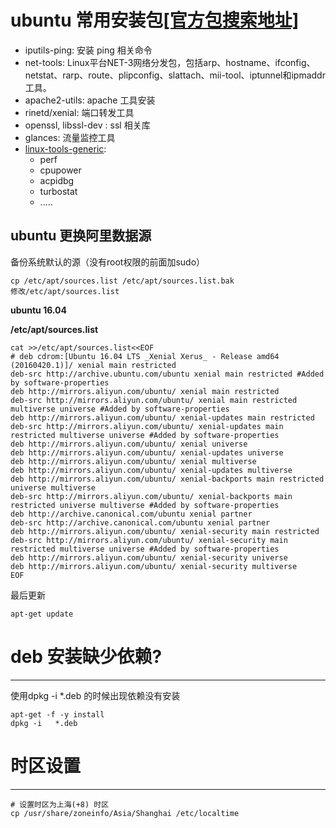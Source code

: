 ubuntu 常用安装包[[官方包搜索地址]](https://packages.ubuntu.com/)
=====

* iputils-ping: 安装 ping 相关命令
* net-tools:
    Linux平台NET-3网络分发包，包括arp、hostname、ifconfig、netstat、rarp、route、plipconfig、slattach、mii-tool、iptunnel和ipmaddr工具。
* apache2-utils: apache 工具安装
* rinetd/xenial: 端口转发工具
* openssl, libssl-dev : ssl 相关库
* glances: 流量监控工具
* [linux-tools-generic](https://packages.ubuntu.com/cosmic/amd64/linux-tools-4.18.0-10-generic/filelist): 
    * perf
    * cpupower
    * acpidbg
    * turbostat
    * .....


ubuntu 更换阿里数据源
------

备份系统默认的源（没有root权限的前面加sudo）

    cp /etc/apt/sources.list /etc/apt/sources.list.bak
    修改/etc/apt/sources.list

**ubuntu 16.04**

**/etc/apt/sources.list**

    cat >>/etc/apt/sources.list<<EOF
    # deb cdrom:[Ubuntu 16.04 LTS _Xenial Xerus_ - Release amd64 (20160420.1)]/ xenial main restricted
    deb-src http://archive.ubuntu.com/ubuntu xenial main restricted #Added by software-properties
    deb http://mirrors.aliyun.com/ubuntu/ xenial main restricted
    deb-src http://mirrors.aliyun.com/ubuntu/ xenial main restricted multiverse universe #Added by software-properties
    deb http://mirrors.aliyun.com/ubuntu/ xenial-updates main restricted
    deb-src http://mirrors.aliyun.com/ubuntu/ xenial-updates main restricted multiverse universe #Added by software-properties
    deb http://mirrors.aliyun.com/ubuntu/ xenial universe
    deb http://mirrors.aliyun.com/ubuntu/ xenial-updates universe
    deb http://mirrors.aliyun.com/ubuntu/ xenial multiverse
    deb http://mirrors.aliyun.com/ubuntu/ xenial-updates multiverse
    deb http://mirrors.aliyun.com/ubuntu/ xenial-backports main restricted universe multiverse
    deb-src http://mirrors.aliyun.com/ubuntu/ xenial-backports main restricted universe multiverse #Added by software-properties
    deb http://archive.canonical.com/ubuntu xenial partner
    deb-src http://archive.canonical.com/ubuntu xenial partner
    deb http://mirrors.aliyun.com/ubuntu/ xenial-security main restricted
    deb-src http://mirrors.aliyun.com/ubuntu/ xenial-security main restricted multiverse universe #Added by software-properties
    deb http://mirrors.aliyun.com/ubuntu/ xenial-security universe
    deb http://mirrors.aliyun.com/ubuntu/ xenial-security multiverse
    EOF
    
最后更新

    apt-get update
    
# deb 安装缺少依赖?
------

使用dpkg -i *.deb 的时候出现依赖没有安装

    apt-get -f -y install 
    dpkg -i   *.deb
# 时区设置
-------

    # 设置时区为上海(+8) 时区
    cp /usr/share/zoneinfo/Asia/Shanghai /etc/localtime